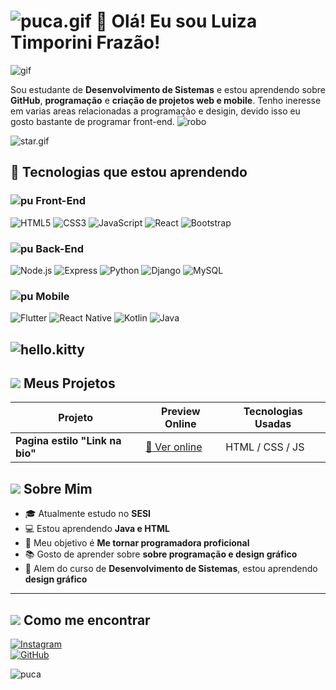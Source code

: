 # ![puca.gif](https://lh3.ggpht.com/_BJo2sJZzI3g/SXintX0d4sI/AAAAAAAABjs/cS-taV2hJq4/s400/327a.gif)  👋 Olá! Eu sou Luiza Timporini Frazão!

![gif](https://www.imagensanimadas.com/data/media/134/linha-divisoria-imagem-animada-0057.gif)


Sou estudante de **Desenvolvimento de Sistemas** e estou aprendendo sobre **GitHub**, **programação** e **criação de projetos web e mobile**. Tenho ineresse em varias areas relacionadas a programação e desigin, devido isso eu gosto bastante de programar front-end. ![robo](https://blogger.googleusercontent.com/img/b/R29vZ2xl/AVvXsEg8Sh7fky0m43qxNr8W1IAaMaAwKLiD8xrPCTnn75r53bM10NFASNMG3ImTNXSdV8bcDGv9MTxxK19a3Rp9sZBIpYyvcHdKAHkelX1kFMkLPMv4QUmaP67nuzTIClJV5_XsTuqu18t4GS8/)

![star.gif](https://lh6.ggpht.com/_iaCLYPyXFeQ/Sb6hTvdJ3-I/AAAAAAAAB-Y/G0N97rLfLMw/s400/hellokitty36.png)

## 🎯 Tecnologias que estou aprendendo

### ![pu](https://blogger.googleusercontent.com/img/b/R29vZ2xl/AVvXsEiu2NWjaLXBh9z4cNUByQoRNP0nngVTKiZljifB5Bn4kdUZ_d3kJ5F54BBOryFan4LLiXAmjf6_BA0K_yhUi0Dle_Giqj4X2RPO5apRL22bj-v4lNBqmhVK4XewtLppy8eoQE4yMYINrqY/) Front-End
![HTML5](https://img.shields.io/badge/-HTML5-E34F26?style=flat-square&logo=html5&logoColor=white)
![CSS3](https://img.shields.io/badge/-CSS3-1572B6?style=flat-square&logo=css3)
![JavaScript](https://img.shields.io/badge/-JavaScript-F7DF1E?style=flat-square&logo=javascript&logoColor=black)
![React](https://img.shields.io/badge/-React-61DAFB?style=flat-square&logo=react&logoColor=black)
![Bootstrap](https://img.shields.io/badge/-Bootstrap-7952B3?style=flat-square&logo=bootstrap&logoColor=white)

### ![pu](https://blogger.googleusercontent.com/img/b/R29vZ2xl/AVvXsEiu2NWjaLXBh9z4cNUByQoRNP0nngVTKiZljifB5Bn4kdUZ_d3kJ5F54BBOryFan4LLiXAmjf6_BA0K_yhUi0Dle_Giqj4X2RPO5apRL22bj-v4lNBqmhVK4XewtLppy8eoQE4yMYINrqY/)  Back-End
![Node.js](https://img.shields.io/badge/-Node.js-339933?style=flat-square&logo=node.js&logoColor=white)
![Express](https://img.shields.io/badge/-Express-000000?style=flat-square&logo=express&logoColor=white)
![Python](https://img.shields.io/badge/-Python-3776AB?style=flat-square&logo=python&logoColor=white)
![Django](https://img.shields.io/badge/-Django-092E20?style=flat-square&logo=django&logoColor=white)
![MySQL](https://img.shields.io/badge/-MySQL-4479A1?style=flat-square&logo=mysql&logoColor=white)

### ![pu](https://blogger.googleusercontent.com/img/b/R29vZ2xl/AVvXsEiu2NWjaLXBh9z4cNUByQoRNP0nngVTKiZljifB5Bn4kdUZ_d3kJ5F54BBOryFan4LLiXAmjf6_BA0K_yhUi0Dle_Giqj4X2RPO5apRL22bj-v4lNBqmhVK4XewtLppy8eoQE4yMYINrqY/) Mobile
![Flutter](https://img.shields.io/badge/-Flutter-02569B?style=flat-square&logo=flutter&logoColor=white)
![React Native](https://img.shields.io/badge/-React_Native-61DAFB?style=flat-square&logo=react&logoColor=black)
![Kotlin](https://img.shields.io/badge/-Kotlin-0095D5?style=flat-square&logo=kotlin&logoColor=white)
![Java](https://img.shields.io/badge/-Java-007396?style=flat-square&logo=java&logoColor=white)

![hello.kitty](https://lh3.ggpht.com/_BJo2sJZzI3g/S1OhoSS67CI/AAAAAAAAMos/rIxDtZRVOl8/s640/barrinha1.gif)
---

## ![](https://lh3.ggpht.com/_BJo2sJZzI3g/SdDxtATSPEI/AAAAAAAAEsg/CWom_XtNhJQ/s400/sombrinha15.png)  Meus Projetos

| Projeto               | Preview Online                        | Tecnologias Usadas        |
|-----------------------|-------------------------------------|--------------------------|
| **Pagina estilo "Link na bio"** | [🔗 Ver online](https://luizatimporinifrazao.github.io/eu-pagina/) | HTML / CSS / JS          |



## ![](https://lh5.ggpht.com/_BJo2sJZzI3g/SuyF0wTRNuI/AAAAAAAALZY/XpaPDdMQ_qU/s400/fliperama.gif) Sobre Mim

- 🎓 Atualmente estudo no **SESI**
- 💻 Estou aprendendo **Java e HTML**
- 🎯 Meu objetivo é **Me tornar programadora proficional**
- 📚 Gosto de aprender sobre **sobre programação e design gráfico**
- 🚀 Alem do curso de **Desenvolvimento de Sistemas**, estou aprendendo **design gráfico**

---

## ![](https://lh6.ggpht.com/_BJo2sJZzI3g/SqfPOi94_cI/AAAAAAAAIak/xGNcNp5qQjM/s400/pc.gif) Como me encontrar


[![Instagram](https://img.shields.io/badge/-Instagram-E4405F?style=flat-square&logo=instagram&logoColor=white)](https://www.instagram.com/timporini_?igsh=MTU3MXB3Zm54dDlwMA==)  
[![GitHub](https://img.shields.io/badge/-GitHub-181717?style=flat-square&logo=github&logoColor=white)](https://github.com/luizatimporinifrazao)


![puca](https://lh6.ggpht.com/_BJo2sJZzI3g/SXR328VOU6I/AAAAAAAABJ8/wOhd8fvD3Ew/s400/181a.gif)
